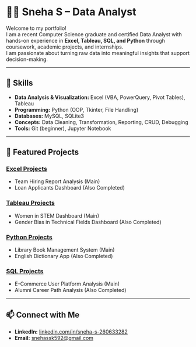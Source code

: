 # 👩‍💻 Sneha S – Data Analyst

Welcome to my portfolio!  
I am a recent Computer Science graduate and certified Data Analyst with hands-on experience in **Excel, Tableau, SQL, and Python** through coursework, academic projects, and internships.  
I am passionate about turning raw data into meaningful insights that support decision-making.  

---

## 🔑 Skills
- **Data Analysis & Visualization:** Excel (VBA, PowerQuery, Pivot Tables), Tableau  
- **Programming:** Python (OOP, Tkinter, File Handling)  
- **Databases:** MySQL, SQLite3  
- **Concepts:** Data Cleaning, Transformation, Reporting, CRUD, Debugging  
- **Tools:** Git (beginner), Jupyter Notebook  

---

## 🔹 Featured Projects

### [Excel Projects](./Projects/Excel.md)
- Team Hiring Report Analysis (Main)  
- Loan Applicants Dashboard (Also Completed)  

### [Tableau Projects](./Projects/Tableau.md)
- Women in STEM Dashboard (Main)  
- Gender Bias in Technical Fields Dashboard (Also Completed)  

### [Python Projects](./Projects/Python.md)
- Library Book Management System (Main)  
- English Dictionary App (Also Completed)  

### [SQL Projects](./Projects/SQL.md)
- E-Commerce User Platform Analysis (Main)  
- Alumni Career Path Analysis (Also Completed)  

---

## 📫 Connect with Me
- **LinkedIn:** [linkedin.com/in/sneha-s-260633282](https://www.linkedin.com/in/sneha-s-260633282)  
- **Email:** snehassk592@gmail.com  
